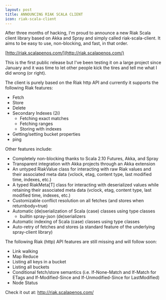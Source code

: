 ```yaml
---
layout: post
title: ANNOUNCING RIAK SCALA CLIENT
icon: riak-scala-client
---
```

After three months of hacking, I'm proud to announce a new Riak Scala client library based
on Akka and Spray and simply called riak-scala-client. It aims to be easy to use,
non-blocking, and fast, in that order.

[http://riak.scalapenos.com/](http://riak.scalapenos.com/)

This is the first public release but I've been testing it on a large project since January
and it was time to let other people kick the tires and tell me what I did wrong (or right).

The client is purely based on the Riak http API and currently it supports the following Riak
features:

- Fetch
- Store
- Delete
- Secondary Indexes (2i)
    - Fetching exact matches
    - Fetching ranges
    - Storing with indexes
- Getting/setting bucket properties
- ping

Other features include:

- Completely non-blocking thanks to Scala 2.10 Futures, Akka, and Spray
- Transparent integration with Akka projects through an Akka extension
- An untyped RiakValue class for interacting with raw Riak values and their associated
  meta data (vclock, etag, content type, last modified time, indexes, etc.)
- A typed RiakMeta\[T\] class for interacting with deserialized values while retaining
  their associated meta data (vclock, etag, content type, last modified time, indexes, etc.)
- Customizable conflict resolution on all fetches (and stores when returnbody=true)
- Automatic (de)serialization of Scala (case) classes using type classes
    - builtin spray-json (de)serializers
- Automatic indexing of Scala (case) classes using type classes
- Auto-retry of fetches and stores (a standard feature of the underlying spray-client library)

The following Riak (http) API features are still missing and will follow soon:

- Link walking
- Map Reduce
- Listing all keys in a bucket
- Listing all buckets
- Conditional fetch/store semantics (i.e. If-None-Match and If-Match for ETags and
  If-Modified-Since and If-Unmodified-Since for LastModified)
- Node Status

Check it out at: http://riak.scalapenos.com/
